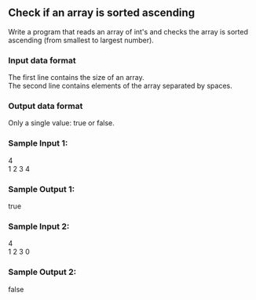 ## Check if an array is sorted ascending

Write a program that reads an array of int's and checks the array is sorted ascending (from smallest to largest number).

### Input data format

The first line contains the size of an array.</br>
The second line contains elements of the array separated by spaces.

### Output data format

Only a single value: true or false.
### Sample Input 1:

4</br>
1 2 3 4
### Sample Output 1:

true
### Sample Input 2:

4</br>
1 2 3 0
### Sample Output 2:

false